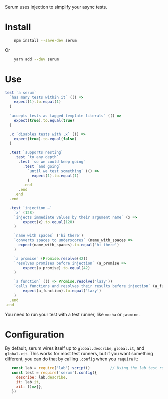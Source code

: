 Serum uses injection to simplify your async tests.

# Install

```sh
    npm install --save-dev serum
```

Or

```sh
    yarn add --dev serum
```

# Use

```javascript
test `a serum`
  `has many tests within it` (() =>
    expect(1).to.equal(1)
  )
  
  `accepts tests as tagged template literals` (() =>
    expect(true).to.equal(true)
  )

  .x `disables tests with .x` (() =>
    expect(true).to.equal(false)
  )

  .test `supports nesting`
    .test `to any depth`
      .test `so we could keep going`
        .test `and going`
          `until we test something` (() =>
            expect(1).to.equal(1)
          )
        .end
      .end
    .end
  .end

  .test `injection —`
    `x` (128)
    `injects immediate values by their argument name` (x =>
        expect(x).to.equal(128)
    )

    `name with spaces` ('hi there')
    `converts spaces to underscores` (name_with_spaces =>
      expect(name_with_spaces).to.equal('hi there')
    )

    `a promise` (Promise.resolve(42))
    `resolves promises before injection` (a_promise =>
        expect(a_promise).to.equal(42)
    )

    `a function` (() => Promise.resolve('lazy'))
    `calls functions and resolves their results before injection` (a_function =>
        expect(a_function).to.equal('lazy')
    )
  .end
.end   
```

You need to run your test with a test runner, like `mocha` or `jasmine`.

# Configuration

By default, serum wires itself up to `global.describe`, `global.it`, and `global.xit`.
This works for most test runners, but if you want something different, you can do that
by calling `.config` when you `require` it:

```javascript
   const lab = require('lab').script()         // Using the lab test runner
   const test = require('serum').config({
     describe: lab.describe,
     it: lab.it,
     xit: ()=>{},
   })
```
